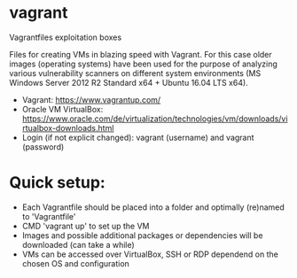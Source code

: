 # vagrant

Vagrantfiles exploitation boxes

Files for creating VMs in blazing speed with Vagrant. For this case older images (operating systems) have been used for the purpose of analyzing various vulnerability scanners on different system environments (MS Windows Server 2012 R2 Standard x64 + Ubuntu 16.04 LTS x64).

- Vagrant: https://www.vagrantup.com/
- Oracle VM VirtualBox: https://www.oracle.com/de/virtualization/technologies/vm/downloads/virtualbox-downloads.html
- Login (if not explicit changed): vagrant (username) and vagrant (password)

# Quick setup:

- Each Vagrantfile should be placed into a folder and optimally (re)named to 'Vagrantfile'
- CMD 'vagrant up' to set up the VM
- Images and possible additional packages or dependencies will be downloaded (can take a while)
- VMs can be accessed over VirtualBox, SSH or RDP dependend on the chosen OS and configuration
